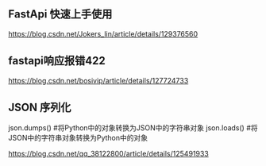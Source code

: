 ## FastApi 快速上手使用

https://blog.csdn.net/Jokers_lin/article/details/129376560

## fastapi响应报错422

https://blog.csdn.net/bosivip/article/details/127724733

## JSON 序列化

json.dumps()         #将Python中的对象转换为JSON中的字符串对象
json.loads()         #将JSON中的字符串对象转换为Python中的对象


https://blog.csdn.net/qq_38122800/article/details/125491933